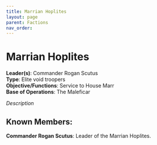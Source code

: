 ```yaml
---
title: Marrian Hoplites
layout: page
parent: Factions
nav_order: 
---
```

# Marrian Hoplites

**Leader(s)**: Commander Rogan Scutus  
**Type**: Elite void troopers  
**Objective/Functions**: Service to House Marr  
**Base of Operations**: The Maleficar  

*Description*

## Known Members:  
**Commander Rogan Scutus**: Leader of the Marrian Hoplites.